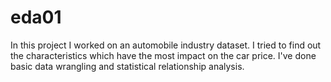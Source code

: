 # eda01
In this project I worked on an automobile industry dataset. I tried to find out the characteristics which have the most impact on the car price. I've done basic data wrangling and statistical relationship analysis.
